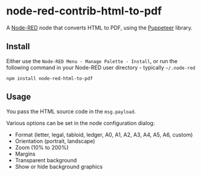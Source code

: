 # node-red-contrib-html-to-pdf

A [Node-RED](https://nodered.org/) node that converts HTML to PDF, using the [Puppeteer](https://pptr.dev/) library.

## Install

Either use the `Node-RED Menu - Manage Palette - Install`, or run the following command in your Node-RED user directory - typically `~/.node-red`

    npm install node-red-html-to-pdf

## Usage

You pass the HTML source code in the `msg.payload`.

Various options can be set in the node configuration dialog:

* Format (letter, legal, tabloid, ledger, A0, A1, A2, A3, A4, A5, A6, custom)
* Orientation (portrait, landscape)
* Zoom (10% to 200%)
* Margins
* Transparent background
* Show or hide background graphics

